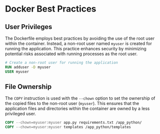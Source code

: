 # Docker Best Practices

## User Privileges

The Dockerfile employs best practices by avoiding the use of the root user within the container. Instead, a non-root user named `myuser` is created for running the application. This practice enhances security by minimizing potential risks associated with running processes as the root user.

```dockerfile
# Create a non-root user for running the application
RUN adduser -D myuser
USER myuser
```

## File Ownership

The `COPY` instruction is used with the `--chown` option to set the ownership of the copied files to the non-root user (`myuser`). This ensures that the application files and directories within the container are owned by a less privileged user.

```dockerfile
COPY --chown=myuser:myuser app.py requirements.txt /app_python/
COPY --chown=myuser:myuser templates /app_python/templates
```